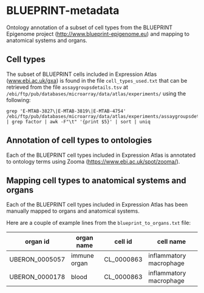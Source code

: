 # BLUEPRINT-metadata
Ontology annotation of a subset of cell types from the BLUEPRINT Epigenome project (http://www.blueprint-epigenome.eu) and mapping to anatomical systems and organs.

## Cell types
The subset of BLUEPRINT cells included in Expression Atlas (www.ebi.ac.uk/gxa) is found in the file `cell_types_used.txt` that can be retrieved from the file `assaygroupsdetails.tsv` at `/ebi/ftp/pub/databases/microarray/data/atlas/experiments/` using the following:
```
grep 'E-MTAB-3827\|E-MTAB-3819\|E-MTAB-4754' /ebi/ftp/pub/databases/microarray/data/atlas/experiments/assaygroupsdetails.tsv | grep factor | awk -F"\t" '{print $5}' | sort | uniq
```

## Annotation of cell types to ontologies
Each of the BLUEPRINT cell types included in Expression Atlas is annotated to ontology terms using Zooma (https://www.ebi.ac.uk/spot/zooma/).

## Mapping cell types to anatomical systems and organs
Each of the BLUEPRINT cell types included in Expression Atlas has been manually mapped to organs and anatomical systems.

Here are a couple of example lines from the `blueprint_to_organs.txt` file:

|organ id|organ name|cell id|cell name|
|-|-|-|-|
|UBERON_0005057|immune organ|CL_0000863|inflammatory macrophage|
|UBERON_0000178|blood|CL_0000863|inflammatory macrophage|  
